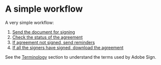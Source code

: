 # A simple workflow

A very simple workflow:

1. [Send the document for signing](/devguide/send_signing.md)
2. [Check the status of the agreement](/devguide/check_status.md)
3. [If agreement not signed, send reminders](/devguide/send_reminders.md)
4. [If all the signers have signed, download the agreement](/devguide/download_agreement.md)

See the  [Terminology](terminology.md) section to understand the terms used by Adobe Sign.
